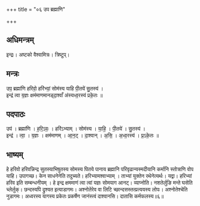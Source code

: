 +++
title = "०६ उप ब्रह्माणि"

+++
## अधिमन्त्रम्
इन्द्रः। अष्टको वैश्वामित्रः। त्रिष्टुप्।

## मन्त्रः
उप॒ ब्रह्मा॑णि हरिवो॒ हरि॑भ्यां॒ सोम॑स्य याहि पी॒तये॑ सु॒तस्य॑ ।  
इन्द्र॑ त्वा य॒ज्ञः क्षम॑माणमानड्दा॒श्वाँ अ॑स्यध्व॒रस्य॑ प्रके॒तः ॥

## पदपाठः
उप॑ । ब्रह्मा॑णि । ह॒रि॒ऽवः॒ । हरि॑ऽभ्याम् । सोम॑स्य । या॒हि॒ । पी॒तये॑ । सु॒तस्य॑ ।  
इन्द्र॑ । त्वा॒ । य॒ज्ञः । क्षम॑माणम् । आ॒न॒ट् । दा॒श्वान् । अ॒सि॒ । अ॒ध्व॒रस्य॑ । प्र॒ऽके॒तः ॥

## भाष्यम्
हे हरिवो हरिवन्निन्द्र सुतस्याभिषुतस्य सोमस्य पितये पानाय ब्रह्मानि परिवृढान्यस्मदीयानि कर्मानि स्तोत्राणि वोप याहि। उपागच्छ। केन साधनेनेति तदुच्यते। हरिभ्यामश्वाभ्याम् । ताभ्यां युक्तेन रथेनेत्यर्थः। यद्वा। हरिभ्यां हरिव इति सम्बन्धनीयम् । हे इन्द्र क्षममाणं त्वा त्वां यज्ञः सोमयाग आनट्। व्याप्नोति। नशतेर्लुङि मन्ते घसेति च्लेर्लुक्। छन्दस्यपि द्रुश्यत इत्याडागमः। अश्नोतेरेव वा लिटि च्छान्दसस्तत्प्रत्ययस्य लोपः। अश्नोतेश्चेति नुडागमः। अध्वरस्य यागस्य प्रकेतः प्रकर्षेण जानंस्त्वं दाश्वानसि। दातासि कर्मफलस्य॥६॥